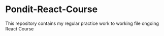 # Pondit-React-Course
This repository contains my regular practice work to working file ongoing React Course
